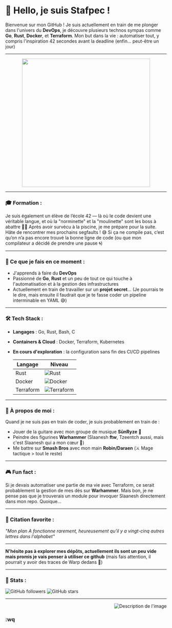 # 👋 Hello, je suis **Stafpec** !

Bienvenue sur mon GitHub ! Je suis actuellement en train de me plonger dans l'univers du **DevOps**, je découvre plusieurs technos sympas comme **Go**, **Rust**, **Docker**, et **Terraform**. Mon but dans la vie : automatiser tout, y compris l'inspiration 42 secondes avant la deadline (enfin... peut-être un jour)

---

<p align="center">
  <img src="https://user-images.githubusercontent.com/74038190/212748842-9fcbad5b-6173-4175-8a61-521f3dbb7514.gif" width="400">
</p>

---

### 🎓 Formation :
Je suis également un élève de l’école 42 — là où le code devient une véritable langue, et où la "norminette" et la "moulinette" sont les boss à abattre 🧑‍💻
Après avoir survécu à la piscine, je me prépare pour la suite. Hâte de rencontrer mes prochains segfaults ! 😅 
Si ça ne compile pas, c’est qu’on n’a pas encore trouvé la bonne ligne de code (ou que mon compilateur a décidé de prendre une pause 🌀)

---

### 🚀 Ce que je fais en ce moment :
- J'apprends à faire du **DevOps**
- Passionné de **Go**, **Rust** et un peu de tout ce qui touche à l'automatisation et à la gestion des infrastructures
- Actuellement en train de travailler sur un **projet secret**... (Je pourrais te le dire, mais ensuite il faudrait que je te fasse coder un pipeline interminable en YAML 😅)

---

### 🛠️ Tech Stack :
- **Langages** : Go, Rust, Bash, C
- **Containers & Cloud** : Docker, Terraform, Kubernetes
- **En cours d'exploration** : la configuration sans fin des CI/CD pipelines



  | Langage         | Niveau       |
  |------------------|--------------|
  | Rust             | ![Rust](https://img.shields.io/badge/Level%20-Beginner-yellow) |
  | Docker           | ![Docker](https://img.shields.io/badge/Level%20-Beginner-yellow) |
  | Terraform        | ![Terraform](https://img.shields.io/badge/Level%20-Beginner-yellow) |



---

### 🎸 À propos de moi :
Quand je ne suis pas en train de coder, je suis probablement en train de :
- Jouer de la guitare avec mon groupe de musique **SūnRyze** 🌅
- Peindre des figurines **Warhammer** (Slaanesh **ftw**, Tzeentch aussi, mais c'est Slaanesh qui a mon cœur 💜)
- Me battre sur **Smash Bros** avec mon main **Robin/Daraen** (⚔️ Mage tactique > tout le reste)

---

### 🎮 Fun fact :
Si je devais automatiser une partie de ma vie avec Terraform, ce serait probablement la gestion de mes dés sur **Warhammer**. Mais bon, je ne pense pas que je trouverais un module pour invoquer Slaanesh directement dans mon repo. Quoique...

---

### 💬 Citation favorite :
_"Mon plan A fonctionne rarement, heureusement qu'il y a vingt-cinq autres lettres dans l'alphabet"_

---

**N'hésite pas à explorer mes dépôts, actuellement ils sont un peu vide mais promis je vais penser à utiliser ce github** (mais fais attention, il pourrait y avoir des traces de Warp dedans 👾)

---

### 🚀 Stats :

![GitHub followers](https://img.shields.io/github/followers/stafpec?label=Follow&style=social)
![GitHub stars](https://img.shields.io/github/stars/stafpec?label=Stars&style=social)

---

<p align="right">
  <img src="https://user-images.githubusercontent.com/74038190/212257468-1e9a91f1-b626-4baa-b15d-5c385dfa7ed2.gif" alt="Description de l'image" />
</p>

### **:wq**
